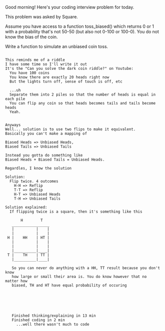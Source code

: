 Good morning! Here's your coding interview problem for today.

This problem was asked by Square.

Assume you have access to a function toss_biased() which returns 0 or 1 with a probability that's not 50-50 (but also not 0-100 or 100-0). You do not know the bias of the coin.

Write a function to simulate an unbiased coin toss.

~~~~~~~~~~~~~~~~~~~~~~~~~~~~~~~~~~~~

This reminds me of a riddle
I have some time so I'll write it out
It's the "Can you solve the dark coin riddle?" on Youtube:
  You have 100 coins
  You know there are exactly 20 heads right now
  But the lights turn off, sense of touch is off, etc

  ...uh
  Separate them into 2 piles so that the number of heads is equal in each pile
  You can flip any coin so that heads becomes tails and tails become heads
  Yeah.


Anyways
Well... solution is to use two flips to make it equivalent.
Basically you can't make a mapping of

Biased Heads => Unbiased Heads,
Biased Tails => Unbiased Tails

Instead you gotta do something like
Biased Heads + Biased Tails = Unbiased Heads.

Regardles, I know the solution

Solution:
  Flip twice. 4 outcomes
    H-H => Reflip
    T-T => Reflip
    H-T => Unbiased Heads
    T-H => Unbiased Tails

Solution explained:
  If flipping twice is a square, then it's something like this

       H        T
   _________________
   |	      |    |
   |          |    |
 H |	HH    | HT |
   |	      |    |
   |	      |    |
   |__________|____|
 T |	TH    | TT |
   |__________|____|

   So you can never do anything with a HH, TT result because you don't know
   how large or small their area is. You do know however that no matter how
   biased, TH and HT have equal probability of occuring






   Finished thinking/explaining in 13 min
   Finished coding in 2 min
     ...well there wasn't much to code
